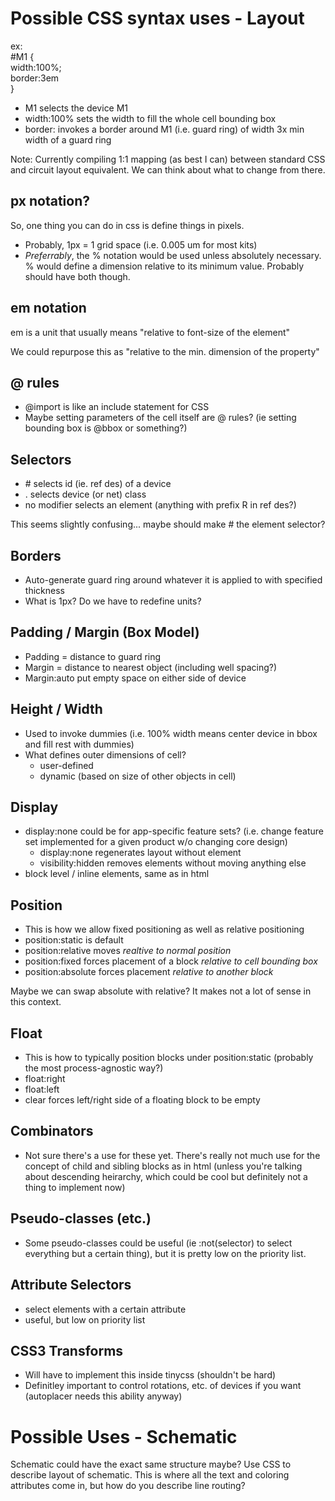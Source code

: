 # Possible CSS syntax uses - Layout
ex:  
\#M1 {  
    width:100%;  
    border:3em  
}

- M1 selects the device M1
- width:100% sets the width to fill the whole cell bounding box
- border: invokes a border around M1 (i.e. guard ring) of width 3x min width of a guard ring


Note: Currently compiling 1:1 mapping (as best I can) between standard CSS and circuit layout equivalent. We can think about what to change from there.

## px notation?
So, one thing you can do in css is define things in pixels.
- Probably, 1px = 1 grid space (i.e. 0.005 um for most kits)
- *Preferrably*, the % notation would be used unless absolutely necessary. % would define a dimension relative to its minimum value. Probably should have both though.

## em notation
em is a unit that usually means "relative to font-size of the element"

We could repurpose this as "relative to the min. dimension of the property"


## @ rules
- @import is like an include statement for CSS
- Maybe setting parameters of the cell itself are @ rules? (ie setting bounding box is @bbox or something?)


## Selectors
- \# selects id (ie. ref des) of a device
- . selects device (or net) class
- no modifier selects an element (anything with prefix R in ref des?)

This seems slightly confusing... maybe should make \# the element selector?


## Borders
- Auto-generate guard ring around whatever it is applied to with specified thickness
- What is 1px? Do we have to redefine units?


## Padding / Margin (Box Model)
- Padding = distance to guard ring
- Margin = distance to nearest object (including well spacing?)
- Margin:auto put empty space on either side of device


## Height / Width
- Used to invoke dummies (i.e. 100% width means center device in bbox and fill rest with dummies)
- What defines outer dimensions of cell?
    + user-defined
    + dynamic (based on size of other objects in cell)


## Display
- display:none could be for app-specific feature sets? (i.e. change feature set implemented for a given product w/o changing core design)
    + display:none regenerates layout without element
    + visibility:hidden removes elements without moving anything else
- block level / inline elements, same as in html


## Position
- This is how we allow fixed positioning as well as relative positioning
- position:static is default
- position:relative moves *realtive to normal position*
- position:fixed forces placement of a block *relative to cell bounding box*
- position:absolute forces placement *relative to another block*

Maybe we can swap absolute with relative? It makes not a lot of sense in this context.


## Float
- This is how to typically position blocks under position:static (probably the most process-agnostic way?)
- float:right
- float:left
- clear forces left/right side of a floating block to be empty


## Combinators
- Not sure there's a use for these yet. There's really not much use for the concept of child and sibling blocks as in html (unless you're talking about descending heirarchy, which could be cool but definitely not a thing to implement now)


## Pseudo-classes (etc.)
- Some pseudo-classes could be useful (ie :not(selector) to select everything but a certain thing), but it is pretty low on the priority list.


## Attribute Selectors
- select elements with a certain attribute
- useful, but low on priority list


## CSS3 Transforms
- Will have to implement this inside tinycss (shouldn't be hard)
- Definitley important to control rotations, etc. of devices if you want (autoplacer needs this ability anyway)









# Possible Uses - Schematic

Schematic could have the exact same structure maybe? Use CSS to describe layout of schematic. This is where all the text and coloring attributes come in, but how do you describe line routing?
